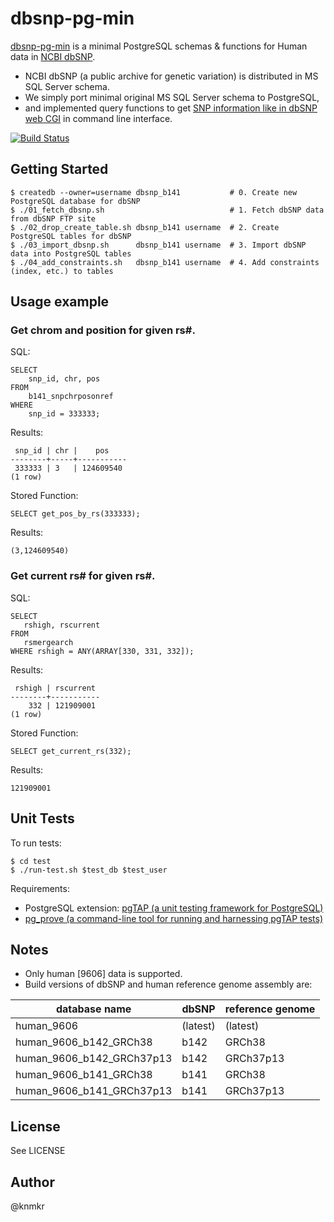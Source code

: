 # dbsnp-pg-min

[dbsnp-pg-min](https://github.com/knmkr/dbsnp-pg-min) is a minimal PostgreSQL schemas & functions for Human data in [NCBI dbSNP](http://www.ncbi.nlm.nih.gov/SNP/).

- NCBI dbSNP (a public archive for genetic variation) is distributed in MS SQL Server schema.
- We simply port minimal original MS SQL Server schema to PostgreSQL,
- and implemented query functions to get [SNP information like in dbSNP web CGI](http://www.ncbi.nlm.nih.gov/projects/SNP/snp_ref.cgi?rs=671) in command line interface.

[![Build Status](https://travis-ci.org/knmkr/dbsnp-pg-min.svg?branch=master)](https://travis-ci.org/knmkr/dbsnp-pg-min)

## Getting Started

    $ createdb --owner=username dbsnp_b141           # 0. Create new PostgreSQL database for dbSNP
    $ ./01_fetch_dbsnp.sh                            # 1. Fetch dbSNP data from dbSNP FTP site
    $ ./02_drop_create_table.sh dbsnp_b141 username  # 2. Create PostgreSQL tables for dbSNP
    $ ./03_import_dbsnp.sh      dbsnp_b141 username  # 3. Import dbSNP data into PostgreSQL tables
    $ ./04_add_constraints.sh   dbsnp_b141 username  # 4. Add constraints (index, etc.) to tables


## Usage example

### Get chrom and position for given rs\#.

SQL:

```
SELECT
    snp_id, chr, pos
FROM
    b141_snpchrposonref
WHERE
    snp_id = 333333;
```

Results:

```
 snp_id | chr |    pos
--------+-----+-----------
 333333 | 3   | 124609540
(1 row)
```

Stored Function:

```
SELECT get_pos_by_rs(333333);
```

Results:

```
(3,124609540)
```

### Get current rs\# for given rs\#.

SQL:

```
SELECT
   rshigh, rscurrent
FROM
   rsmergearch
WHERE rshigh = ANY(ARRAY[330, 331, 332]);
```

Results:

```
 rshigh | rscurrent
--------+-----------
    332 | 121909001
(1 row)
```

Stored Function:

```
SELECT get_current_rs(332);
```

Results:

```
121909001
```


## Unit Tests

To run tests:

```
$ cd test
$ ./run-test.sh $test_db $test_user
```

Requirements:
  - PostgreSQL extension: [pgTAP (a unit testing framework for PostgreSQL)](http://pgtap.org/)
  - [pg_prove (a command-line tool for running and harnessing pgTAP tests)](http://search.cpan.org/dist/TAP-Parser-SourceHandler-pgTAP/)


## Notes

- Only human [9606] data is supported.
- Build versions of dbSNP and human reference genome assembly are:

| database name             | dbSNP    | reference genome |
|---------------------------|----------|------------------|
| human_9606                | (latest) | (latest)         |
| human_9606_b142_GRCh38    | b142     | GRCh38           |
| human_9606_b142_GRCh37p13 | b142     | GRCh37p13        |
| human_9606_b141_GRCh38    | b141     | GRCh38           |
| human_9606_b141_GRCh37p13 | b141     | GRCh37p13        |


## License

See LICENSE


## Author

@knmkr
